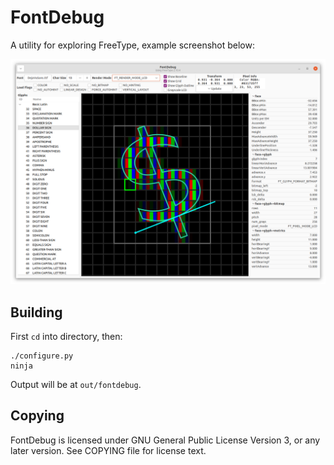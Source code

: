 # FontDebug

A utility for exploring FreeType, example screenshot below:

![screenshot](doc/screenshot.png)

## Building

First `cd` into directory, then:

```
./configure.py
ninja
```

Output will be at `out/fontdebug`.

## Copying

FontDebug is licensed under GNU General Public License Version 3, or any later version. See COPYING file for license text.
